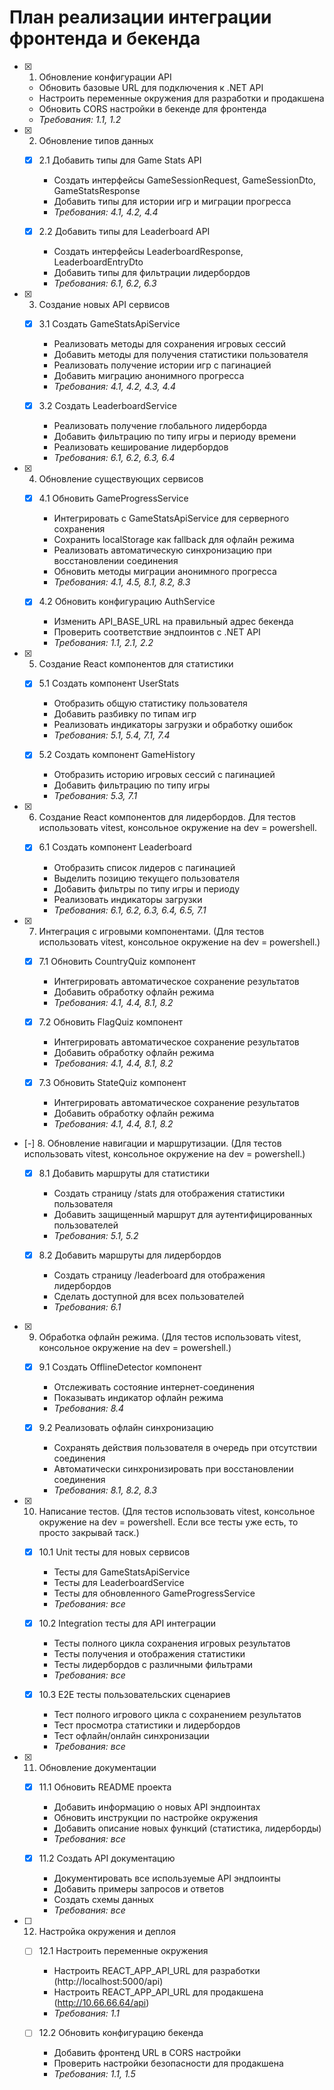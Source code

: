 # План реализации интеграции фронтенда и бекенда

- [x] 1. Обновление конфигурации API








  - Обновить базовые URL для подключения к .NET API
  - Настроить переменные окружения для разработки и продакшена
  - Обновить CORS настройки в бекенде для фронтенда
  - _Требования: 1.1, 1.2_

- [x] 2. Обновление типов данных





  - [x] 2.1 Добавить типы для Game Stats API


    - Создать интерфейсы GameSessionRequest, GameSessionDto, GameStatsResponse
    - Добавить типы для истории игр и миграции прогресса
    - _Требования: 4.1, 4.2, 4.4_

  - [x] 2.2 Добавить типы для Leaderboard API


    - Создать интерфейсы LeaderboardResponse, LeaderboardEntryDto
    - Добавить типы для фильтрации лидербордов
    - _Требования: 6.1, 6.2, 6.3_

- [x] 3. Создание новых API сервисов





  - [x] 3.1 Создать GameStatsApiService


    - Реализовать методы для сохранения игровых сессий
    - Добавить методы для получения статистики пользователя
    - Реализовать получение истории игр с пагинацией
    - Добавить миграцию анонимного прогресса
    - _Требования: 4.1, 4.2, 4.3, 4.4_

  - [x] 3.2 Создать LeaderboardService


    - Реализовать получение глобального лидерборда
    - Добавить фильтрацию по типу игры и периоду времени
    - Реализовать кеширование лидербордов
    - _Требования: 6.1, 6.2, 6.3, 6.4_

- [x] 4. Обновление существующих сервисов





  - [x] 4.1 Обновить GameProgressService


    - Интегрировать с GameStatsApiService для серверного сохранения
    - Сохранить localStorage как fallback для офлайн режима
    - Реализовать автоматическую синхронизацию при восстановлении соединения
    - Обновить методы миграции анонимного прогресса
    - _Требования: 4.1, 4.5, 8.1, 8.2, 8.3_

  - [x] 4.2 Обновить конфигурацию AuthService


    - Изменить API_BASE_URL на правильный адрес бекенда
    - Проверить соответствие эндпоинтов с .NET API
    - _Требования: 1.1, 2.1, 2.2_

- [x] 5. Создание React компонентов для статистики





  - [x] 5.1 Создать компонент UserStats


    - Отобразить общую статистику пользователя
    - Добавить разбивку по типам игр
    - Реализовать индикаторы загрузки и обработку ошибок
    - _Требования: 5.1, 5.4, 7.1, 7.4_

  - [x] 5.2 Создать компонент GameHistory


    - Отобразить историю игровых сессий с пагинацией
    - Добавить фильтрацию по типу игры
    - _Требования: 5.3, 7.1_

- [x] 6. Создание React компонентов для лидербордов. Для тестов использовать vitest, консольное окружение на dev = powershell.





  - [x] 6.1 Создать компонент Leaderboard






    - Отобразить список лидеров с пагинацией
    - Выделить позицию текущего пользователя
    - Добавить фильтры по типу игры и периоду
    - Реализовать индикаторы загрузки
    - _Требования: 6.1, 6.2, 6.3, 6.4, 6.5, 7.1_

- [x] 7. Интеграция с игровыми компонентами. (Для тестов использовать vitest, консольное окружение на dev = powershell.)





  - [x] 7.1 Обновить CountryQuiz компонент


    - Интегрировать автоматическое сохранение результатов
    - Добавить обработку офлайн режима
    - _Требования: 4.1, 4.4, 8.1, 8.2_

  - [x] 7.2 Обновить FlagQuiz компонент


    - Интегрировать автоматическое сохранение результатов
    - Добавить обработку офлайн режима
    - _Требования: 4.1, 4.4, 8.1, 8.2_

  - [x] 7.3 Обновить StateQuiz компонент


    - Интегрировать автоматическое сохранение результатов
    - Добавить обработку офлайн режима
    - _Требования: 4.1, 4.4, 8.1, 8.2_

- [-] 8. Обновление навигации и маршрутизации. (Для тестов использовать vitest, консольное окружение на dev = powershell.)



  - [x] 8.1 Добавить маршруты для статистики



    - Создать страницу /stats для отображения статистики пользователя
    - Добавить защищенный маршрут для аутентифицированных пользователей
    - _Требования: 5.1, 5.2_

  - [x] 8.2 Добавить маршруты для лидербордов








    - Создать страницу /leaderboard для отображения лидербордов
    - Сделать доступной для всех пользователей
    - _Требования: 6.1_

- [x] 9. Обработка офлайн режима. (Для тестов использовать vitest, консольное окружение на dev = powershell.)






  - [x] 9.1 Создать OfflineDetector компонент


    - Отслеживать состояние интернет-соединения
    - Показывать индикатор офлайн режима
    - _Требования: 8.4_

  - [x] 9.2 Реализовать офлайн синхронизацию



    - Сохранять действия пользователя в очередь при отсутствии соединения
    - Автоматически синхронизировать при восстановлении соединения
    - _Требования: 8.1, 8.2, 8.3_

- [x] 10. Написание тестов. (Для тестов использовать vitest, консольное окружение на dev = powershell. Если все тесты уже есть, то просто закрывай таск.)





  - [x] 10.1 Unit тесты для новых сервисов


    - Тесты для GameStatsApiService
    - Тесты для LeaderboardService
    - Тесты для обновленного GameProgressService
    - _Требования: все_

  - [x] 10.2 Integration тесты для API интеграции


    - Тесты полного цикла сохранения игровых результатов
    - Тесты получения и отображения статистики
    - Тесты лидербордов с различными фильтрами
    - _Требования: все_

  - [x] 10.3 E2E тесты пользовательских сценариев


    - Тест полного игрового цикла с сохранением результатов
    - Тест просмотра статистики и лидербордов
    - Тест офлайн/онлайн синхронизации
    - _Требования: все_

- [x] 11. Обновление документации





  - [x] 11.1 Обновить README проекта


    - Добавить информацию о новых API эндпоинтах
    - Обновить инструкции по настройке окружения
    - Добавить описание новых функций (статистика, лидерборды)
    - _Требования: все_

  - [x] 11.2 Создать API документацию


    - Документировать все используемые API эндпоинты
    - Добавить примеры запросов и ответов
    - Создать схемы данных
    - _Требования: все_

- [ ] 12. Настройка окружения и деплоя
  - [ ] 12.1 Настроить переменные окружения
    - Настроить REACT_APP_API_URL для разработки (http://localhost:5000/api)
    - Настроить REACT_APP_API_URL для продакшена (http://10.66.66.64/api)
    - _Требования: 1.1_

  - [ ] 12.2 Обновить конфигурацию бекенда
    - Добавить фронтенд URL в CORS настройки
    - Проверить настройки безопасности для продакшена
    - _Требования: 1.1, 1.5_